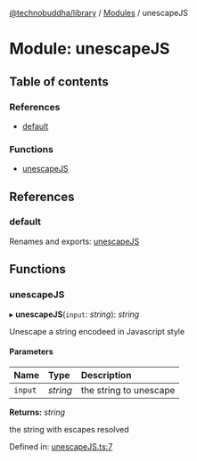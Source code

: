 [@technobuddha/library](../..) / [Modules](../Modules.md) / unescapeJS

# Module: unescapeJS

## Table of contents

### References

- [default](unescapejs.md#default)

### Functions

- [unescapeJS](unescapejs.md#unescapejs)

## References

### default

Renames and exports: [unescapeJS](unescapejs.md#unescapejs)

## Functions

### unescapeJS

▸ **unescapeJS**(`input`: *string*): *string*

Unescape a string encodeed in Javascript style

#### Parameters

| Name | Type | Description |
| :------ | :------ | :------ |
| `input` | *string* | the string to unescape |

**Returns:** *string*

the string with escapes resolved

Defined in: [unescapeJS.ts:7](../../src/unescapeJS.ts#L7)
